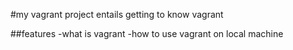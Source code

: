 #my vagrant project
 entails getting to know vagrant

##features
-what is vagrant
-how to use vagrant on local machine
